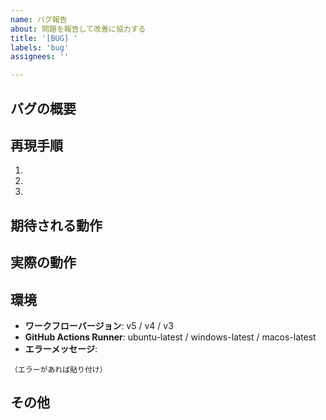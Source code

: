 ```yaml
---
name: バグ報告
about: 問題を報告して改善に協力する
title: '[BUG] '
labels: 'bug'
assignees: ''

---
```


## バグの概要
<!-- 問題を簡潔に説明してください -->

## 再現手順
1. 
2. 
3. 

## 期待される動作
<!-- 本来どうなるべきか -->

## 実際の動作
<!-- 実際に何が起きたか -->

## 環境
- **ワークフローバージョン**: v5 / v4 / v3
- **GitHub Actions Runner**: ubuntu-latest / windows-latest / macos-latest
- **エラーメッセージ**: 
```
（エラーがあれば貼り付け）
```

## その他
<!-- スクリーンショットやログなど追加情報があれば -->